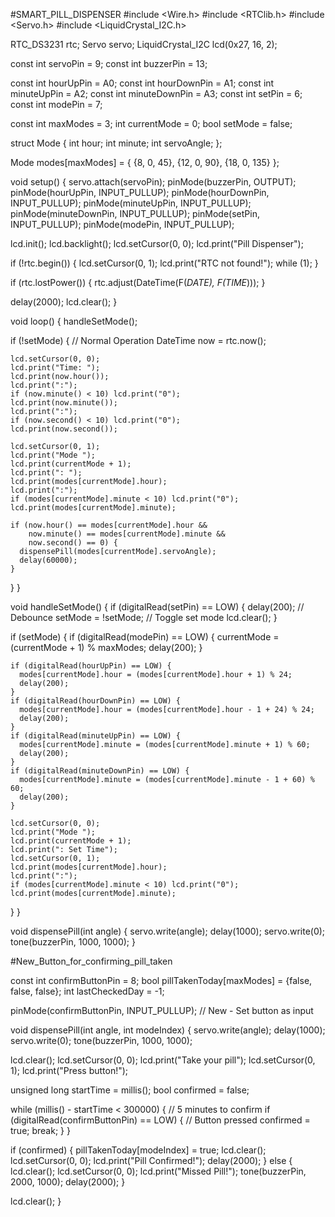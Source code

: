 #SMART_PILL_DISPENSER
#include <Wire.h>
#include <RTClib.h>
#include <Servo.h>
#include <LiquidCrystal_I2C.h>

RTC_DS3231 rtc;
Servo servo;
LiquidCrystal_I2C lcd(0x27, 16, 2);

const int servoPin = 9;
const int buzzerPin = 13;

const int hourUpPin = A0;
const int hourDownPin = A1;
const int minuteUpPin = A2;
const int minuteDownPin = A3;
const int setPin = 6;
const int modePin = 7;

const int maxModes = 3;
int currentMode = 0;
bool setMode = false;

struct Mode {
  int hour;
  int minute;
  int servoAngle;
};

Mode modes[maxModes] = {
  {8, 0, 45},
  {12, 0, 90},
  {18, 0, 135}
};

void setup() {
  servo.attach(servoPin);
  pinMode(buzzerPin, OUTPUT);
  pinMode(hourUpPin, INPUT_PULLUP);
  pinMode(hourDownPin, INPUT_PULLUP);
  pinMode(minuteUpPin, INPUT_PULLUP);
  pinMode(minuteDownPin, INPUT_PULLUP);
  pinMode(setPin, INPUT_PULLUP);
  pinMode(modePin, INPUT_PULLUP);

  lcd.init();
  lcd.backlight();
  lcd.setCursor(0, 0);
  lcd.print("Pill Dispenser");

  if (!rtc.begin()) {
    lcd.setCursor(0, 1);
    lcd.print("RTC not found!");
    while (1);
  }

  if (rtc.lostPower()) {
    rtc.adjust(DateTime(F(_DATE), F(TIME_)));
  }

  delay(2000);
  lcd.clear();
}

void loop() {
  handleSetMode();

  if (!setMode) {  // Normal Operation
    DateTime now = rtc.now();

    lcd.setCursor(0, 0);
    lcd.print("Time: ");
    lcd.print(now.hour());
    lcd.print(":");
    if (now.minute() < 10) lcd.print("0");
    lcd.print(now.minute());
    lcd.print(":");
    if (now.second() < 10) lcd.print("0");
    lcd.print(now.second());

    lcd.setCursor(0, 1);
    lcd.print("Mode ");
    lcd.print(currentMode + 1);
    lcd.print(": ");
    lcd.print(modes[currentMode].hour);
    lcd.print(":");
    if (modes[currentMode].minute < 10) lcd.print("0");
    lcd.print(modes[currentMode].minute);

    if (now.hour() == modes[currentMode].hour &&
        now.minute() == modes[currentMode].minute &&
        now.second() == 0) {
      dispensePill(modes[currentMode].servoAngle);
      delay(60000);
    }
  }
}

void handleSetMode() {
  if (digitalRead(setPin) == LOW) {
    delay(200);  // Debounce
    setMode = !setMode; // Toggle set mode
    lcd.clear();
  }

  if (setMode) {
    if (digitalRead(modePin) == LOW) {
      currentMode = (currentMode + 1) % maxModes;
      delay(200);
    }

    if (digitalRead(hourUpPin) == LOW) {
      modes[currentMode].hour = (modes[currentMode].hour + 1) % 24;
      delay(200);
    }
    if (digitalRead(hourDownPin) == LOW) {
      modes[currentMode].hour = (modes[currentMode].hour - 1 + 24) % 24;
      delay(200);
    }
    if (digitalRead(minuteUpPin) == LOW) {
      modes[currentMode].minute = (modes[currentMode].minute + 1) % 60;
      delay(200);
    }
    if (digitalRead(minuteDownPin) == LOW) {
      modes[currentMode].minute = (modes[currentMode].minute - 1 + 60) % 60;
      delay(200);
    }

    lcd.setCursor(0, 0);
    lcd.print("Mode ");
    lcd.print(currentMode + 1);
    lcd.print(": Set Time");
    lcd.setCursor(0, 1);
    lcd.print(modes[currentMode].hour);
    lcd.print(":");
    if (modes[currentMode].minute < 10) lcd.print("0");
    lcd.print(modes[currentMode].minute);
  }
}

void dispensePill(int angle) {
  servo.write(angle);
  delay(1000);
  servo.write(0);
  tone(buzzerPin, 1000, 1000);
}

#New_Button_for_confirming_pill_taken

const int confirmButtonPin = 8; 
bool pillTakenToday[maxModes] = {false, false, false};
int lastCheckedDay = -1; 

pinMode(confirmButtonPin, INPUT_PULLUP); // New - Set button as input

void dispensePill(int angle, int modeIndex) {
  servo.write(angle);
  delay(1000);
  servo.write(0);
  tone(buzzerPin, 1000, 1000);

  lcd.clear();
  lcd.setCursor(0, 0);
  lcd.print("Take your pill");
  lcd.setCursor(0, 1);
  lcd.print("Press button!");

  unsigned long startTime = millis();
  bool confirmed = false;

  while (millis() - startTime < 300000) { // 5 minutes to confirm
    if (digitalRead(confirmButtonPin) == LOW) { // Button pressed
      confirmed = true;
      break;
    }
  }

  if (confirmed) {
    pillTakenToday[modeIndex] = true;
    lcd.clear();
    lcd.setCursor(0, 0);
    lcd.print("Pill Confirmed!");
    delay(2000);
  } else {
    lcd.clear();
    lcd.setCursor(0, 0);
    lcd.print("Missed Pill!");
    tone(buzzerPin, 2000, 1000);
    delay(2000);
  }

  lcd.clear();
}

